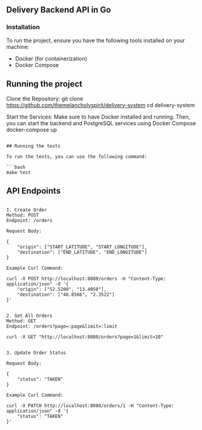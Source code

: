 ## Delivery Backend API in Go

### Installation

To run the project, ensure you have the following tools installed on your machine:

- Docker (for containerization)
- Docker Compose

## Running the project

Clone the Repository:
git clone https://github.com/themelancholyspirit/delivery-system
cd delivery-system

Start the Services: 
Make sure to have Docker installed and running. Then, you can start the backend and PostgreSQL services using Docker Compose
docker-compose up

```

## Running the tests

To run the tests, you can use the following command:

```bash
make test
```


## API Endpoints

```

1. Create Order
Method: POST
Endpoint: /orders

Request Body:

{
    "origin": ["START_LATITUDE", "START_LONGITUDE"],
    "destination": ["END_LATITUDE", "END_LONGITUDE"]
}

Example Curl Command:

curl -X POST http://localhost:8080/orders -H "Content-Type: application/json" -d '{
    "origin": ["52.5200", "13.4050"],
    "destination": ["48.8566", "2.3522"]
}'


2. Get All Orders
Method: GET
Endpoint: /orders?page=:page&limit=:limit

curl -X GET "http://localhost:8080/orders?page=1&limit=10"


3. Update Order Status

Request Body:

{
    "status": "TAKEN"
}

Example Curl Command:

curl -X PATCH http://localhost:8080/orders/1 -H "Content-Type: application/json" -d '{
    "status": "TAKEN"
}'

```
